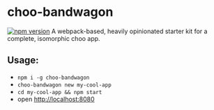 
# choo-bandwagon 
[![npm version](https://badge.fury.io/js/choo-bandwagon.svg)](https://badge.fury.io/js/choo-bandwagon) 
 A webpack-based, heavily opinionated starter kit for a complete, isomorphic choo app.


## Usage:

- `npm i -g choo-bandwagon`
- `choo-bandwagon new my-cool-app`
- `cd my-cool-app && npm start`
- open [http://localhost:8080](http://localhost:8080)
